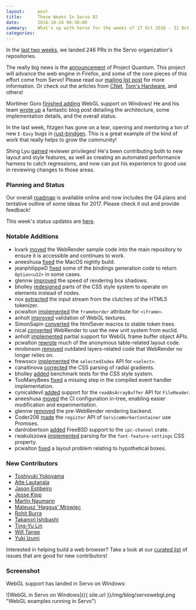```yaml
---
layout:     post
title:      These Weeks In Servo 82
date:       2016-10-24 00:30:00
summary:    What's up with Servo for the weeks of 17 Oct 2016 - 31 Oct 2016
categories:
---
```


In the [last two weeks](https://github.com/pulls?page=1&q=is%3Apr+is%3Amerged+closed%3A2016-10-17..2016-10-31+user%3Aservo), we landed 246 PRs in the Servo organization's repositories.

The really big news is the [announcement](https://medium.com/mozilla-tech/a-quantum-leap-for-the-web-a3b7174b3c12#.vj4tu2kpu) of Project Quantum. This project will advance the web engine in Firefox, and some of the core pieces of this effort come from Servo! Please read our [mailing list post](https://groups.google.com/forum/#!topic/mozilla.dev.servo/3bH1KaqJq0s) for more information. Or check out the articles from [CNet](https://www.cnet.com/news/firefox-quantum-mozilla-faster-web-gecko-engine/), [Tom's Hardware](http://www.tomshardware.com/news/firefox-quantum-leap-performance-security,32938.html), and others!

Mortimer Goro [finished adding](https://github.com/servo/servo/pull/13840) WebGL support on Windows! He and his team [wrote up](https://blog.mozvr.com/webvr-coming-to-servo-part-1/) a fantastic blog post detailing the architecture, some implementation details, and the overall status.

In the last week, fitzgen has gone on a tear, opening and mentoring a ton of new `E-Easy` bugs in [rust-bindgen](https://github.com/servo/rust-bindgen/). This is a great example of the kind of work that really helps to grow the community!

Shing Lyu [gained](https://github.com/servo/saltfs/pull/512) reviewer privileges! He's been contributing both to new layout and style features, as well as creating an automated performance harness to catch regressions, and now can put his experience to good use in reviewing changes to those areas.

### Planning and Status

Our overall [roadmap](https://github.com/servo/servo/wiki/Roadmap) is available online and now includes the Q4 plans and tentative outline of some ideas for 2017. Please check it out and provide feedback!

This week's status updates are [here](http://statusupdates.dev.mozaws.net/project/servo).

### Notable Additions

 - kvark [moved](https://github.com/servo/webrender/pull/505) the WebRender sample code into the main repository to ensure it is accessible and continues to work.
 - aneeshusa [fixed](https://github.com/servo/saltfs/pull/533) the MacOS nightly build.
 - jeanphilippeD [fixed](https://github.com/servo/rust-bindgen/pull/171) some of the bindings generation code to return `Option<u32>` in some cases.
 - glennw [improved](https://github.com/servo/webrender/pull/485) the speed of rendering box shadows.
 - bholley [redesigned](https://github.com/servo/servo/pull/13934) parts of the CSS style system to operate on elements instead of nodes.
 - nox [extracted](https://github.com/servo/html5ever/pull/226) the input stream from the clutches of the HTML5 tokenizer.
 - pcwalton [implemented](https://github.com/servo/servo/pull/13926) the `frameborder` attribute for `<iframe>`.
 - anholt [improved](https://github.com/servo/servo/pull/13898) validation of WebGL textures.
 - SimonSapin [converted](https://github.com/servo/html5ever/pull/225) the html5ever macros to stable token trees.
 - nical [converted](https://github.com/servo/webrender/pull/463) WebRender to use the new unit system from euclid.
 - anholt [implemented](https://github.com/servo/servo/pull/13872) partial support for WebGL frame buffer object APIs.
 - pcwalton [rewrote](https://github.com/servo/servo/pull/13870) much of the anonymous table-related layout code.
 - mrobinson [removed](https://github.com/servo/servo/pull/13848) outdated layers-related code that WebRender no longer relies on.
 - frewsxcv [implemented](https://github.com/servo/servo/pull/13818) the `selectedIndex` API for `<select>`.
 - canaltinova [corrected](https://github.com/servo/servo/pull/13804) the CSS parsing of radial gradients.
 - bholley [added](https://github.com/servo/servo/pull/13798) benchmark tests for the CSS style system.
 - TooManyBees [fixed](https://github.com/servo/servo/pull/13784) a missing step in the compiled event handler implementation.
 - cynicaldevil [added](https://github.com/servo/servo/pull/13729) support for the `readAsArrayBuffer` API for `FileReader`.
 - aneeshusa [moved](https://github.com/servo/saltfs/pull/504) the CI configuration in-tree, enabling easier modification and experimentation.
 - glennw [removed](https://github.com/servo/servo/pull/13711) the pre-WebRender rendering backend.
 - Coder206 [made](https://github.com/servo/servo/pull/13419) the `register` API of `ServiceWorkerContainer` use Promises.
 - danlrobertson [added](https://github.com/servo/ipc-channel/pull/102) FreeBSD support to the `ipc-channel` crate.
 - rwakulszowa [implemented](https://github.com/servo/servo/pull/13910) parsing for the `font-feature-settings` CSS property.
 - pcwalton [fixed](https://github.com/servo/servo/pull/13923) a layout problem relating to hypothetical boxes.


### New Contributors

 - [Toshiyuki Yokoyama](https://github.com/6br)
 - [Atte Lautanala](https://github.com/lautat)
 - [Jason Estibeiro](https://github.com/JRodDynamite)
 - [Jesse Kipp](https://github.com/jkipp-rmn)
 - [Martin Naumann](https://github.com/AVGP)
 - [Mateusz 'Haggus' Mrowiec](https://github.com/haggus)
 - [Rohit Burra](https://github.com/iamrohit7)
 - [Takanori Ishibashi](https://github.com/11Takanori)
 - [Ting-Yu Lin](https://github.com/aethanyc)
 - [Will Tange](https://github.com/bheart)
 - [Yuki Izumi](https://github.com/kivikakk)

Interested in helping build a web browser? Take a look at our [curated list](https://starters.servo.org/) of issues that are good for new contributors!

### Screenshot

WebGL support has landed in Servo on Windows:

![WebGL in Servo on Windows]({{ site.url }}/img/blog/servowebgl.png "WebGL examples running in Servo")
